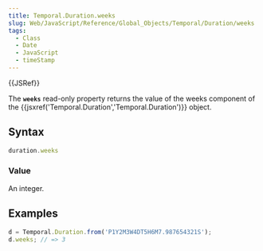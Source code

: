 ```yaml
---
title: Temporal.Duration.weeks
slug: Web/JavaScript/Reference/Global_Objects/Temporal/Duration/weeks
tags:
  - Class
  - Date
  - JavaScript
  - timeStamp
---
```

{{JSRef}}

The **`weeks`** read-only property returns the value of the weeks component of
the {{jsxref('Temporal.Duration','Temporal.Duration')}} object.

## Syntax

```js
duration.weeks
```

### Value

An integer.

## Examples

```js
d = Temporal.Duration.from('P1Y2M3W4DT5H6M7.987654321S');
d.weeks; // => 3
```
